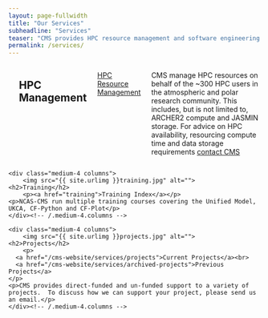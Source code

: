```yaml
---
layout: page-fullwidth
title: "Our Services"
subheadline: "Services"
teaser: "CMS provides HPC resource management and software engineering support for the UK atmospheric and polar science community, and delivers key underpinning infrastructure."
permalink: /services/
---
```

<!--more-->

<div class="row t30">
    <div class="medium-4 columns">
        <img src="{{ site.urlimg }}jasmin.jpg" alt="">
	<h2>HPC Management</h2>
        <p><a href="hpc-resource-management">HPC Resource Management</a></p>
	<p>CMS manage HPC resources on behalf of the ~300 HPC users in the atmospheric and polar research community. 
           This includes, but is not limited to, ARCHER2 compute and JASMIN storage. 
           For advice on HPC availability, resourcing compute time and data storage requirements <a href="/cms-website/contact">contact CMS</a>
        </p> 
    </div><!-- /.medium-4.columns -->

    <div class="medium-4 columns">
        <img src="{{ site.urlimg }}training.jpg" alt="">
	<h2>Training</h2>
        <p><a href="training">Training Index</a></p>
	<p>NCAS-CMS run multiple training courses covering the Unified Model, UKCA, CF-Python and CF-Plot</p>
    </div><!-- /.medium-4.columns -->

    <div class="medium-4 columns">
        <img src="{{ site.urlimg }}projects.jpg" alt="">
	<h2>Projects</h2>
        <p>
	  <a href="/cms-website/services/projects">Current Projects</a><br>
	  <a href="/cms-website/services/archived-projects">Previous Projects</a>
	</p>
	<p>CMS provides direct-funded and un-funded support to a variety of projects.  To discuss how we can support your project, please send us an email.</p>
    </div><!-- /.medium-4.columns -->
</div><!-- /.row -->

